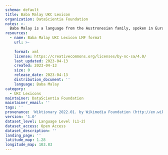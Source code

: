 ```yaml
---
schema: default
title: Baba Malay UKC Lexicon
organization: DataScientia Foundation
notes: >-
  Baba Malay is a language from the Austronesian family, spoken in Eurasia. The UKC Lexicon of Baba Malay is represented as a lexico-semantic network. It consists of words, word senses, synsets, as well as sense-level and synset-level relationships.
resources:
  - name: Baba Malay UKC Lexicon LMF format
    url: >-
      
    format: xml
    license: https://creativecommons.org/licenses/by-nc-sa/4.0/
    last_updated: 2023-04-13
    created: 2023-04-13
    size: 0
    release_date: 2023-04-13
    distribution_document: ''
    language: Baba Malay
category:
  - UKC Lexicons
maintainer: DataScientia Foundation
maintainer_email: ''
tags: ''
provenance: 'Wiktionary 2022.01. by Wikimedia Foundation (http://en.wiktionary.org); Princeton WordNet 2.1 by Princeton University (https://wordnet.princeton.edu)'
version: '1.0'
dataset_level: Language Level (L1-2)
dataset_access: Open Access
dataset_description: ''
landing_page: ''
latitude_map: 1.28
longitude_map: 103.83
---
```

